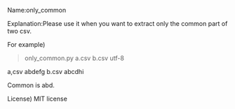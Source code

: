Name:only_common

Explanation:Please use it when you want to extract only the common part of two csv.

For example)

>only_common.py a.csv b.csv utf-8

a,csv  abdefg
b.csv  abcdhi

Common is abd.

License)
MIT license